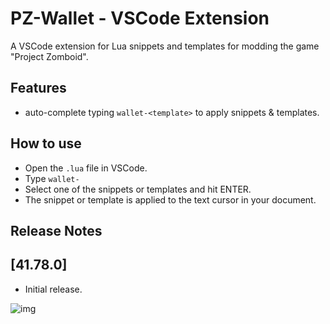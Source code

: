 # PZ-Wallet - VSCode Extension

A VSCode extension for Lua snippets and templates for modding the game \"Project Zomboid\".

## Features

- auto-complete typing `wallet-<template>` to apply snippets & templates.

## How to use

- Open the `.lua` file in VSCode.
- Type `wallet-`
- Select one of the snippets or templates and hit ENTER.
- The snippet or template is applied to the text cursor in your document.

## Release Notes

## [41.78.0]
- Initial release.

![img](https://i.imgur.com/ZLnfTK4.png)
